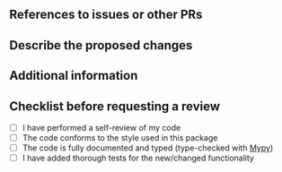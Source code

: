 <!--
Thanks for your contribution! Please ensure you have taken a look at
the contribution guidelines:
https://github.com/vnmabus/dcor/blob/develop/CONTRIBUTING.md
-->

## References to issues or other PRs
<!--
Include links to the relevant issues and PRs, using the relevant Github
keywords (e.g., Fixes) for closing automatically the issues resolved
on merge (see https://docs.github.com/en/issues/tracking-your-work-with-issues/linking-a-pull-request-to-an-issue).
If there is no current issue discussing the addition of this functionality, it
is recommended to create one and discuss the feature there.
Otherwise, it is possible for this functionality to be rejected, or to require
considerable changes.
Example: Fixes #42. See also #123.
-->


## Describe the proposed changes


## Additional information


## Checklist before requesting a review

- [ ] I have performed a self-review of my code
- [ ] The code conforms to the style used in this package
- [ ] The code is fully documented and typed (type-checked with [Mypy](https://mypy-lang.org/))
- [ ] I have added thorough tests for the new/changed functionality
